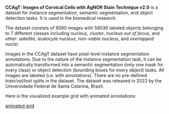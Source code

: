 **CCAgT: Images of Cervical Cells with AgNOR Stain Technique v2.0** is a dataset for instance segmentation, semantic segmentation, and object detection tasks. It is used in the biomedical research. 

The dataset consists of 9090 images with 59036 labeled objects belonging to 7 different classes including *nucleus*, *cluster*, *nucleus out of focus*, and other: *satellite*, *leukocyte nucleus*, *non-viable nucleus*, and *overlapped nuclei*.

Images in the CCAgT dataset have pixel-level instance segmentation annotations. Due to the nature of the instance segmentation task, it can be automatically transformed into a semantic segmentation (only one mask for every class) or object detection (bounding boxes for every object) tasks. All images are labeled (i.e. with annotations). There are no pre-defined <i>train/val/test</i> splits in the dataset. The dataset was released in 2022 by the Universidade Federal de Santa Catarina, Brazil.

Here is the visualized example grid with animated annotations:

[animated grid](https://github.com/dataset-ninja/ccagt/raw/main/visualizations/horizontal_grid.webm)

